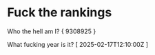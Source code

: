 # Fuck the rankings

Who the hell am I?
{ 9308925 }

What fucking year is it?
[ 2025-02-17T12:10:00Z ]
